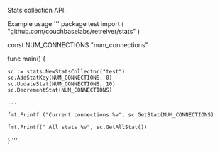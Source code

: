 Stats collection API. 

Example usage
'''
package test
import (
    "github.com/couchbaselabs/retreiver/stats"
)

const NUM_CONNECTIONS "num_connections"

func main() {

    sc := stats.NewStatsCollector("test")
    sc.AddStatKey(NUM_CONNECTIONS, 0) 
    sc.UpdateStat(NUM_CONNECTIONS, 10)
    sc.DecrementStat(NUM_CONNECTIONS)

    ...

    fmt.Printf ("Current connections %v", sc.GetStat(NUM_CONNECTIONS)

    fmt.Printf(" All stats %v", sc.GetAllStat())

}
'''
